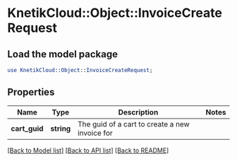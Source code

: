 # KnetikCloud::Object::InvoiceCreateRequest

## Load the model package
```perl
use KnetikCloud::Object::InvoiceCreateRequest;
```

## Properties
Name | Type | Description | Notes
------------ | ------------- | ------------- | -------------
**cart_guid** | **string** | The guid of a cart to create a new invoice for | 

[[Back to Model list]](../README.md#documentation-for-models) [[Back to API list]](../README.md#documentation-for-api-endpoints) [[Back to README]](../README.md)


